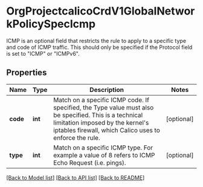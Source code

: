 # OrgProjectcalicoCrdV1GlobalNetworkPolicySpecIcmp

ICMP is an optional field that restricts the rule to apply to a specific type and code of ICMP traffic.  This should only be specified if the Protocol field is set to \"ICMP\" or \"ICMPv6\".
## Properties
Name | Type | Description | Notes
------------ | ------------- | ------------- | -------------
**code** | **int** | Match on a specific ICMP code.  If specified, the Type value must also be specified. This is a technical limitation imposed by the kernel&#39;s iptables firewall, which Calico uses to enforce the rule. | [optional] 
**type** | **int** | Match on a specific ICMP type.  For example a value of 8 refers to ICMP Echo Request (i.e. pings). | [optional] 

[[Back to Model list]](../README.md#documentation-for-models) [[Back to API list]](../README.md#documentation-for-api-endpoints) [[Back to README]](../README.md)



